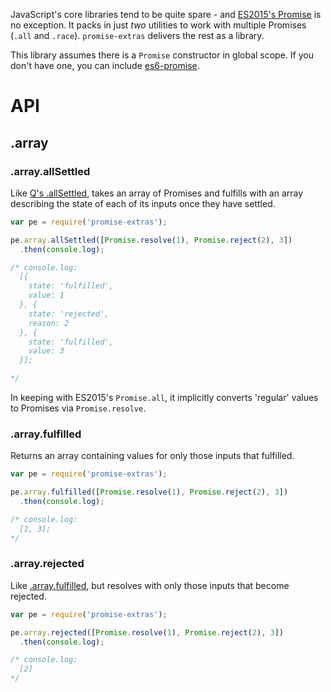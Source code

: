 
JavaScript's core libraries tend to be quite spare - and [ES2015's Promise]() is no exception.  It packs in just *two* utilities to work with multiple Promises (`.all` and `.race`).  `promise-extras` delivers the rest as a library.

This library assumes there is a `Promise` constructor in global scope.  If you don't have one, you can include [es6-promise](https://github.com/jakearchibald/es6-promise).

# API

## .array

### .array.allSettled

Like [Q's .allSettled](), takes an array of Promises and fulfills with an array describing the state of each of its inputs once they have settled.

```javascript
var pe = require('promise-extras');

pe.array.allSettled([Promise.resolve(1), Promise.reject(2), 3])
  .then(console.log);

/* console.log:
  [{
    state: 'fulfilled',
    value: 1
  }, {
    state: 'rejected',
    reason: 2
  }, {
    state: 'fulfilled',
    value: 3
  }];

*/
```

In keeping with ES2015's `Promise.all`, it implicitly converts 'regular' values to Promises via `Promise.resolve`.

### .array.fulfilled

Returns an array containing values for only those inputs that fulfilled.

```javascript
var pe = require('promise-extras');

pe.array.fulfilled([Promise.resolve(1), Promise.reject(2), 3])
  .then(console.log);

/* console.log:
  [1, 3];
*/
```

### .array.rejected

Like [.array.fulfilled](#arrayfulfilled), but resolves with only those inputs that become rejected. 

```javascript
var pe = require('promise-extras');

pe.array.rejected([Promise.resolve(1), Promise.reject(2), 3])
  .then(console.log);

/* console.log:
  [2]
*/
```
